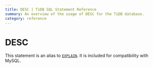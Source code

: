 ```yaml
---
title: DESC | TiDB SQL Statement Reference
summary: An overview of the usage of DESC for the TiDB database.
category: reference
---
```


# DESC

This statement is an alias to [`EXPLAIN`](/v2.1/reference/sql/statements/explain.md). It is included for compatibility with MySQL.
